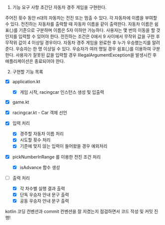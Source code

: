 1. 기능 요구 사항
초간단 자동차 경주 게임을 구현한다.

주어진 횟수 동안 n대의 자동차는 전진 또는 멈출 수 있다.
각 자동차에 이름을 부여할 수 있다. 전진하는 자동차를 출력할 때 자동차 이름을 같이 출력한다.
자동차 이름은 쉼표(,)를 기준으로 구분하며 이름은 5자 이하만 가능하다.
사용자는 몇 번의 이동을 할 것인지를 입력할 수 있어야 한다.
전진하는 조건은 0에서 9 사이에서 무작위 값을 구한 후 무작위 값이 4 이상일 경우이다.
자동차 경주 게임을 완료한 후 누가 우승했는지를 알려준다. 우승자는 한 명 이상일 수 있다.
우승자가 여러 명일 경우 쉼표(,)를 이용하여 구분한다.
사용자가 잘못된 값을 입력할 경우 IllegalArgumentException을 발생시킨 후 애플리케이션은 종료되어야 한다.

2. 구현할 기능 목록

- [x] application.kt
  - [x] 게임 시작, racingcar 인스턴스 생성 및 입출력

- [x] game.kt

- [x] racingcar.kt - Car 객체 선언

- [x] 입력 처리
  - [x] 경주할 자동차 이름 처리
  - [x] 시도할 횟수 처리
  - [x] 기준에 맞지 않는 입력이 들어왔을 경우 예외처리

- [x] pickNumberInRange 를 이용한 전진 조건 처리
  -  [x] isAdvance 함수 생성

- [ ] 출력 처리
  - [x] 각 차수별 실행 결과 출력
  - [x] 단독 우승자 안내 문구 출력
  - [x] 공동 우승자 안내 문구 출력

kotlin 코딩 컨벤션과 commit 컨벤션을 잘 지켰는지 점검하면서 코드 작성 및 커밋 진행!